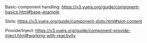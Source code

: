 Basic-component handling:
    https://v3.vuejs.org/guide/component-basics.html#base-example

Slots:
    https://v3.vuejs.org/guide/component-slots.html#slot-content

Provide/Inject:
    https://v3.vuejs.org/guide/component-provide-inject.html#working-with-reactivity